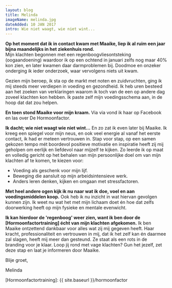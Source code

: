 ```yaml
---
layout: blog
title: Melinda
imageName: melinda.jpg
dateAdded: 10 JAN 2017
intro: Wie niet waagt, wie niet wint...
---
```


**Op het moment dat ik in contact kwam met Maaike, liep ik al ruim een jaar bijna maandelijks in het ziekenhuis rond.**  
Mijn klachten begonnen met een regenboogvliesontsteking (oogaandoening) waardoor ik op een ochtend in januari zelfs nog maar 40% kon zien, en later kwamen daar darmproblemen bij. Doodmoe en onzeker onderging ik ieder onderzoek, waar vervolgens niets uit kwam.

Gezien mijn beroep, ik sta op de markt met noten en zuidvruchten, ging ik mij steeds meer verdiepen in voeding en gezondheid. Ik heb uren besteed aan het zoeken van verklaringen waarom ik toch van de een op andere dag zoveel klachten kon hebben. Ik paste zelf mijn voedingsschema aan, in de hoop dat dat zou helpen.

**En toen stond Maaike voor mijn kraam.**
Via via vond ik haar op Facebook en las over De Hormoonfactor.

**Ik dacht; wie niet waagt wie niet wint…**
En zo zat ik even later bij Maaike. Ik kreeg een spiegel voor mijn neus, en ook veel energie al vanaf het eerste contact, ik had er meteen vertrouwen in. Stap voor stap, op een samen gekozen tempo mét boordevol positieve motivatie en inspiratie heeft zij mij geholpen om eerlijk en liefdevol naar mijzelf te kijken. Zo leerde ik op maat en volledig gericht op het behalen van mijn persoonlijke doel om van mijn klachten af te komen, te kiezen voor:

* Voeding als geschenk voor mijn lijf.
* Beweging die aansluit op mijn arbeidsintensieve werk.
* Anders leren denken, kijken en omgaan met stressfactoren.

**Met heel andere ogen kijk ik nu naar wat ik doe, voel en aan voedingsmiddelen koop.**
Ook heb ik nu inzicht in wat hiervan gevolgen kunnen zijn. Ik weet nu wat het met mijn lichaam doet én hoe dat zelfs doorwerking heeft op mijn fysieke en mentale evenwicht.

**Ik kan hierdoor de 'regenboog' weer zien, want ik ben door de [Hormoonfactortraining] écht van mijn klachten afgekomen.**
Ik ben Maaike ontzettend dankbaar voor alles wat zij mij gegeven heeft. Haar kracht, professionaliteit en vertrouwen in mij, dat ik het zelf kan én daarmee zal slagen, heeft mij meer dan gesteund. Ze staat als een rots in de branding voor je klaar. Loop jij rond met vage klachten? Gun het jezelf, zet deze stap en laat je informeren door Maaike.

Blije groet,

Melinda

[Hormoonfactortraining]: {{ site.baseurl }}/hormoonfactor
